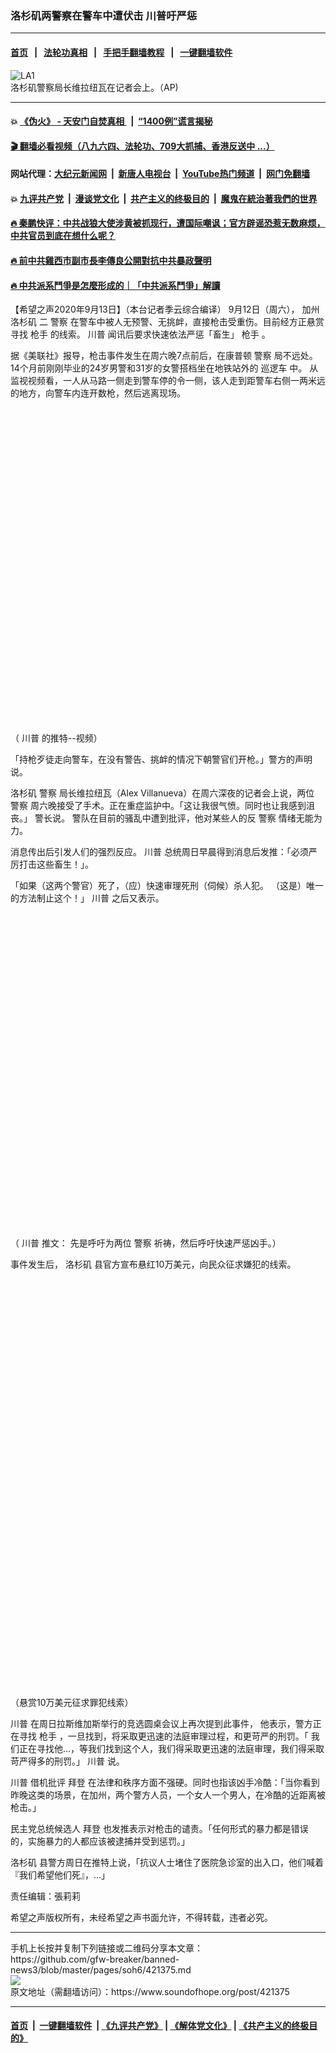### 洛杉矶两警察在警车中遭伏击 川普吁严惩
------------------------

#### [首页](https://github.com/gfw-breaker/banned-news3/blob/master/README.md) &nbsp;&nbsp;|&nbsp;&nbsp; [法轮功真相](https://github.com/begood0513/basic/blob/master/README.md)  &nbsp;&nbsp;|&nbsp;&nbsp; [手把手翻墙教程](https://github.com/gfw-breaker/guides/wiki)  &nbsp;&nbsp;|&nbsp;&nbsp; [一键翻墙软件](https://github.com/gfw-breaker/nogfw/blob/master/README.md)  



<div><img alt="LA1" src="https://img.soundofhope.org/2020-09/la1-1600047436525.jpg"/>
<br/><figcaption class="caption">
 洛杉矶警察局长维拉纽瓦在记者会上。（AP)
</figcaption></div><hr/>

#### 💥 [《伪火》 - 天安门自焚真相 ](http://141.164.51.119:10000/videos/blog/weihuo.html)&nbsp; |&nbsp; [“1400例”谎言揭秘  ](http://141.164.51.119:10000/videos/blog/jiexi1400.html)

#### [ 🎬  翻墙必看视频（八九六四、法轮功、709大抓捕、香港反送中 ...）](https://github.com/gfw-breaker/links/blob/master/banned.md)

#### 网站代理：[大纪元新闻网](http://167.172.10.89:10080/gb/) &nbsp;|&nbsp; [新唐人电视台](http://167.172.10.89:8808/gb/)  &nbsp;|&nbsp; [YouTube热门频道](http://158.247.203.241/youtube.html) &nbsp;|&nbsp; [网门免翻墙](http://158.247.203.241:11000/show.aspx?name=ogHome)

#### 💥 [九评共产党](http://141.164.51.119:10000/videos/res/jiuping/)&nbsp; |&nbsp; [漫谈党文化](http://141.164.51.119:10000/videos/res/mtdwh/)&nbsp; |&nbsp; [共产主义的终极目的](http://141.164.51.119:10000/videos/res/zjmd/)&nbsp; |&nbsp; [魔鬼在統治著我們的世界](http://141.164.51.119:10000/videos/res/TheSpecter/)  

#### [ 🔥  秦鹏快评：中共战狼大使涉黄被抓现行，遭国际嘲讽；官方辟谣恐惹无数麻烦，中共官员到底在想什么呢？](http://141.164.51.119:10000/videos/news/qp03.html)

#### [ 🔥  前中共雞西市副市長李傳良公開對抗中共暴政聲明](http://141.164.51.119:10000/videos/news/../tui/index.html)

#### [ 🔥  中共派系鬥爭是怎麼形成的｜「中共派系鬥爭」解讀](http://141.164.51.119:10000/videos/news/don02.html)

<div><div class="Content__Wrapper sc-1bvya0-0 grZQxZ">
 <p class="meta-top">
  <span class="meta">
   【希望之声2020年9月13日】（本台记者季云综合编译）
  </span>
  9月12日（周六）， 加州
  <ok href="/term/3782">
   洛杉矶
  </ok>
  二
  <ok href="/term/11232">
   警察
  </ok>
  在警车中被人无预警、无挑衅，直接枪击受重伤。目前经方正悬赏寻找
  <ok href="/term/23824">
   枪手
  </ok>
  的线索。
  <ok href="/term/1041">
   川普
  </ok>
  闻讯后要求快速依法严惩「畜生」
  <ok href="/term/23824">
   枪手
  </ok>
  。
 </p>
 <p>
  据《美联社》报导，枪击事件发生在周六晚7点前后，在康普顿
  <ok href="/term/11232">
   警察
  </ok>
  局不远处。14个月前刚刚毕业的24岁男警和31岁的女警搭档坐在地铁站外的
  <ok href="/term/374542">
   巡逻车
  </ok>
  中。 从监视视频看，一人从马路一侧走到警车停的令一侧，该人走到距警车右侧一两米远的地方，向警车内连开数枪，然后逃离现场。
 </p>
 <div class="soh-embed">
  <div class="soh-embed-inner">
   <div class="iframely-embed" style="max-width: 550px;">
    <div class="iframely-responsive" style="padding-bottom: 100%;">
    </div>
   </div>
  </div>
 </div>
 <p>
 </p>
 <p>
  （
  <ok href="/term/1041">
   川普
  </ok>
  的推特--视频）
 </p>
 <p>
  「持枪歹徒走向警车，在没有警告、挑衅的情况下朝警官们开枪。」警方的声明说。
 </p>
 <p>
  <ok href="/term/3782">
   洛杉矶
  </ok>
  <ok href="/term/11232">
   警察
  </ok>
  局长维拉纽瓦（Alex Villanueva）在周六深夜的记者会上说，两位
  <ok href="/term/11232">
   警察
  </ok>
  周六晚接受了手术。正在重症监护中。「这让我很气愤。同时也让我感到沮丧。」 警长说。 警队在目前的骚乱中遭到批评，他对某些人的反
  <ok href="/term/11232">
   警察
  </ok>
  情绪无能为力。
 </p>
 <p>
  消息传出后引发人们的强烈反应。
  <ok href="/term/1041">
   川普
  </ok>
  总统周日早晨得到消息后发推：「必须严厉打击这些畜生！」。
 </p>
 <p>
  「如果（这两个警官）死了，（应）快速审理死刑（伺候）杀人犯。 （这是）唯一的方法制止这个！」
  <ok href="/term/1041">
   川普
  </ok>
  之后又表示。
 </p>
 <div class="soh-embed">
  <div class="soh-embed-inner">
   <div class="iframely-embed" style="max-width: 550px;">
    <div class="iframely-responsive" style="padding-bottom: 100%;">
    </div>
   </div>
  </div>
 </div>
 <p>
  （
  <ok href="/term/1041">
   川普
  </ok>
  推文： 先是呼吁为两位
  <ok href="/term/11232">
   警察
  </ok>
  祈祷，然后呼吁快速严惩凶手。）
 </p>
 <p>
  事件发生后，
  <ok href="/term/3782">
   洛杉矶
  </ok>
  县官方宣布悬红10万美元，向民众征求嫌犯的线索。
 </p>
 <div class="soh-embed">
  <div class="soh-embed-inner">
   <div class="iframely-embed" style="max-width: 550px;">
    <div class="iframely-responsive" style="padding-bottom: 129.4163%;">
    </div>
   </div>
  </div>
 </div>
 <p>
  （悬赏10万美元征求罪犯线索）
 </p>
 <div class="AD_Embed__Wrap-sc-1xslmin-0 igMuqX module desktop">
  <div>
  </div>
 </div>
 <p>
  <ok href="/term/1041">
   川普
  </ok>
  在周日拉斯维加斯举行的竞选圆桌会议上再次提到此事件， 他表示，警方正在寻找
  <ok href="/term/23824">
   枪手
  </ok>
  ，一旦找到，将采取更迅速的法庭审理过程，和更苛严的刑罚。「 我们正在寻找他...，等我们找到这个人，我们得采取更迅速的法庭审理，我们得采取苛严得多的刑罚。」
  <ok href="/term/1041">
   川普
  </ok>
  说。
 </p>
 <p>
  <ok href="/term/1041">
   川普
  </ok>
  借机批评
  <ok href="/term/3365">
   拜登
  </ok>
  在法律和秩序方面不强硬。同时也指该凶手冷酷：「当你看到昨晚这类的场景，在加州，两个警方人员，一个女人一个男人，在冷酷的近距离被枪击。」
 </p>
 <p>
  民主党总统候选人
  <ok href="/term/3365">
   拜登
  </ok>
  也发推表示对枪击的谴责。「任何形式的暴力都是错误的，实施暴力的人都应该被逮捕并受到惩罚。」
 </p>
 <p>
  <ok href="/term/3782">
   洛杉矶
  </ok>
  县警方周日在推特上说，「抗议人士堵住了医院急诊室的出入口，他们喊着『我们希望他们死』，...」
 </p>
 <p class="meta-btm">
  责任编辑：張莉莉
 </p>
 <p class="meta-btm">
  希望之声版权所有，未经希望之声书面允许，不得转载，违者必究。
 </p>
</div>
</div>
<hr/>
手机上长按并复制下列链接或二维码分享本文章：<br/>
https://github.com/gfw-breaker/banned-news3/blob/master/pages/soh6/421375.md <br/>
<a href='https://github.com/gfw-breaker/banned-news3/blob/master/pages/soh6/421375.md'><img src='https://github.com/gfw-breaker/banned-news3/blob/master/pages/soh6/421375.md.png'/></a> <br/>
原文地址（需翻墙访问）：https://www.soundofhope.org/post/421375


------------------------
#### [首页](https://github.com/gfw-breaker/banned-news3/blob/master/README.md) &nbsp;|&nbsp; [一键翻墙软件](https://github.com/gfw-breaker/nogfw/blob/master/README.md) &nbsp;| [《九评共产党》](https://github.com/gfw-breaker/9ping.md/blob/master/README.md#九评之一评共产党是什么) | [《解体党文化》](https://github.com/gfw-breaker/jtdwh.md/blob/master/README.md) | [《共产主义的终极目的》](https://github.com/gfw-breaker/gczydzjmd.md/blob/master/README.md)


<img src='http://gfw-breaker.win/banned-news3/pages/soh6/421375.md' width='0px' height='0px'/>